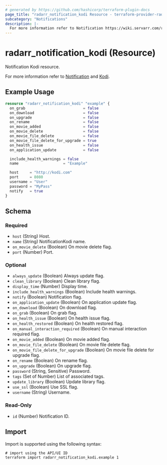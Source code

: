 ```yaml
---
# generated by https://github.com/hashicorp/terraform-plugin-docs
page_title: "radarr_notification_kodi Resource - terraform-provider-radarr"
subcategory: "Notifications"
description: |-
  For more information refer to Notification https://wiki.servarr.com/radarr/settings#connect and Kodi https://wiki.servarr.com/radarr/supported#xbmc.
---
```


# radarr_notification_kodi (Resource)

<!-- subcategory:Notifications -->Notification Kodi resource.
For more information refer to [Notification](https://wiki.servarr.com/radarr/settings#connect) and [Kodi](https://wiki.servarr.com/radarr/supported#xbmc).

## Example Usage

```terraform
resource "radarr_notification_kodi" "example" {
  on_grab                          = false
  on_download                      = false
  on_upgrade                       = false
  on_rename                        = false
  on_movie_added                   = false
  on_movie_delete                  = false
  on_movie_file_delete             = false
  on_movie_file_delete_for_upgrade = true
  on_health_issue                  = false
  on_application_update            = false

  include_health_warnings = false
  name                    = "Example"

  host     = "http://kodi.com"
  port     = 8080
  username = "User"
  password = "MyPass"
  notify   = true
}
```

<!-- schema generated by tfplugindocs -->
## Schema

### Required

- `host` (String) Host.
- `name` (String) NotificationKodi name.
- `on_movie_delete` (Boolean) On movie delete flag.
- `port` (Number) Port.

### Optional

- `always_update` (Boolean) Always update flag.
- `clean_library` (Boolean) Clean library flag.
- `display_time` (Number) Display time.
- `include_health_warnings` (Boolean) Include health warnings.
- `notify` (Boolean) Notification flag.
- `on_application_update` (Boolean) On application update flag.
- `on_download` (Boolean) On download flag.
- `on_grab` (Boolean) On grab flag.
- `on_health_issue` (Boolean) On health issue flag.
- `on_health_restored` (Boolean) On health restored flag.
- `on_manual_interaction_required` (Boolean) On manual interaction required flag.
- `on_movie_added` (Boolean) On movie added flag.
- `on_movie_file_delete` (Boolean) On movie file delete flag.
- `on_movie_file_delete_for_upgrade` (Boolean) On movie file delete for upgrade flag.
- `on_rename` (Boolean) On rename flag.
- `on_upgrade` (Boolean) On upgrade flag.
- `password` (String, Sensitive) Password.
- `tags` (Set of Number) List of associated tags.
- `update_library` (Boolean) Update library flag.
- `use_ssl` (Boolean) Use SSL flag.
- `username` (String) Username.

### Read-Only

- `id` (Number) Notification ID.

## Import

Import is supported using the following syntax:

```shell
# import using the API/UI ID
terraform import radarr_notification_kodi.example 1
```

